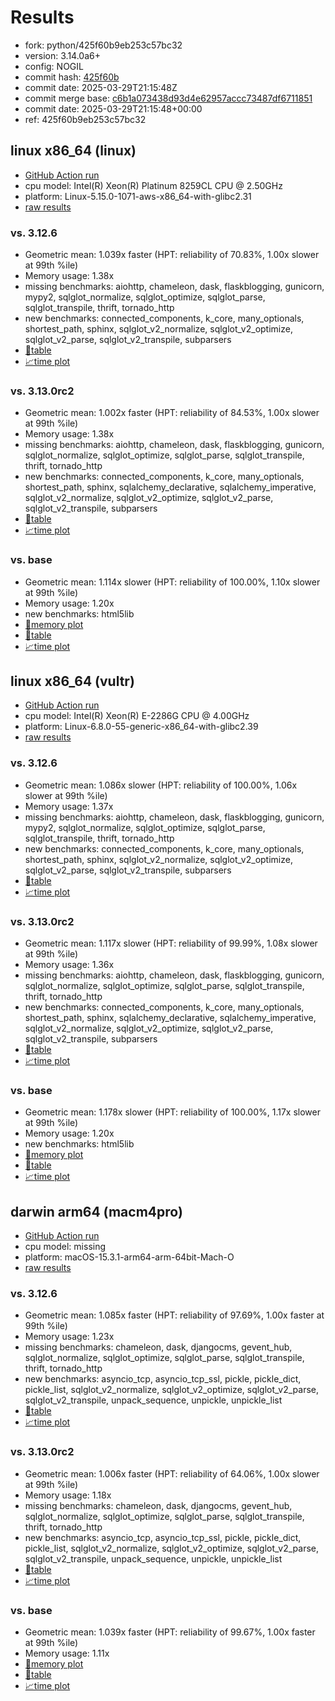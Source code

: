 # Results

- fork: python/425f60b9eb253c57bc32
- version: 3.14.0a6+
- config: NOGIL
- commit hash: [425f60b](https://github.com/python/cpython/commit/425f60b)
- commit date: 2025-03-29T21:15:48Z
- commit merge base: [c6b1a073438d93d4e62957accc73487df6711851](https://github.com/python/cpython/commit/c6b1a073438d93d4e62957accc73487df6711851)
- commit date: 2025-03-29T21:15:48+00:00
- ref: 425f60b9eb253c57bc32

## linux x86_64 (linux)

- [GitHub Action run](https://github.com/facebookexperimental/free-threading-benchmarking/actions/runs/14150698572)
- cpu model: Intel(R) Xeon(R) Platinum 8259CL CPU @ 2.50GHz
- platform: Linux-5.15.0-1071-aws-x86_64-with-glibc2.31
- [raw results](bm-20250329-linux-x86_64-python-425f60b9eb253c57bc32-3.14.0a6%2B-425f60b.json)

### vs. 3.12.6

- Geometric mean: 1.039x faster (HPT: reliability of 70.83%, 1.00x slower at 99th %ile)
- Memory usage: 1.38x
- missing benchmarks: aiohttp, chameleon, dask, flaskblogging, gunicorn, mypy2, sqlglot_normalize, sqlglot_optimize, sqlglot_parse, sqlglot_transpile, thrift, tornado_http
- new benchmarks: connected_components, k_core, many_optionals, shortest_path, sphinx, sqlglot_v2_normalize, sqlglot_v2_optimize, sqlglot_v2_parse, sqlglot_v2_transpile, subparsers
- [📄table](bm-20250329-linux-x86_64-python-425f60b9eb253c57bc32-3.14.0a6%2B-425f60b-vs-3.12.6.md)
- [📈time plot](bm-20250329-linux-x86_64-python-425f60b9eb253c57bc32-3.14.0a6%2B-425f60b-vs-3.12.6.svg)

### vs. 3.13.0rc2

- Geometric mean: 1.002x faster (HPT: reliability of 84.53%, 1.00x slower at 99th %ile)
- Memory usage: 1.38x
- missing benchmarks: aiohttp, chameleon, dask, flaskblogging, gunicorn, sqlglot_normalize, sqlglot_optimize, sqlglot_parse, sqlglot_transpile, thrift, tornado_http
- new benchmarks: connected_components, k_core, many_optionals, shortest_path, sphinx, sqlalchemy_declarative, sqlalchemy_imperative, sqlglot_v2_normalize, sqlglot_v2_optimize, sqlglot_v2_parse, sqlglot_v2_transpile, subparsers
- [📄table](bm-20250329-linux-x86_64-python-425f60b9eb253c57bc32-3.14.0a6%2B-425f60b-vs-3.13.0rc2.md)
- [📈time plot](bm-20250329-linux-x86_64-python-425f60b9eb253c57bc32-3.14.0a6%2B-425f60b-vs-3.13.0rc2.svg)

### vs. base

- Geometric mean: 1.114x slower (HPT: reliability of 100.00%, 1.10x slower at 99th %ile)
- Memory usage: 1.20x
- new benchmarks: html5lib
- [🧠memory plot](bm-20250329-linux-x86_64-python-425f60b9eb253c57bc32-3.14.0a6%2B-425f60b-vs-base-mem.svg)
- [📄table](bm-20250329-linux-x86_64-python-425f60b9eb253c57bc32-3.14.0a6%2B-425f60b-vs-base.md)
- [📈time plot](bm-20250329-linux-x86_64-python-425f60b9eb253c57bc32-3.14.0a6%2B-425f60b-vs-base.svg)

## linux x86_64 (vultr)

- [GitHub Action run](https://github.com/facebookexperimental/free-threading-benchmarking/actions/runs/14150698572)
- cpu model: Intel(R) Xeon(R) E-2286G CPU @ 4.00GHz
- platform: Linux-6.8.0-55-generic-x86_64-with-glibc2.39
- [raw results](bm-20250329-vultr-x86_64-python-425f60b9eb253c57bc32-3.14.0a6%2B-425f60b.json)

### vs. 3.12.6

- Geometric mean: 1.086x slower (HPT: reliability of 100.00%, 1.06x slower at 99th %ile)
- Memory usage: 1.37x
- missing benchmarks: aiohttp, chameleon, dask, flaskblogging, gunicorn, mypy2, sqlglot_normalize, sqlglot_optimize, sqlglot_parse, sqlglot_transpile, thrift, tornado_http
- new benchmarks: connected_components, k_core, many_optionals, shortest_path, sphinx, sqlglot_v2_normalize, sqlglot_v2_optimize, sqlglot_v2_parse, sqlglot_v2_transpile, subparsers
- [📄table](bm-20250329-vultr-x86_64-python-425f60b9eb253c57bc32-3.14.0a6%2B-425f60b-vs-3.12.6.md)
- [📈time plot](bm-20250329-vultr-x86_64-python-425f60b9eb253c57bc32-3.14.0a6%2B-425f60b-vs-3.12.6.svg)

### vs. 3.13.0rc2

- Geometric mean: 1.117x slower (HPT: reliability of 99.99%, 1.08x slower at 99th %ile)
- Memory usage: 1.36x
- missing benchmarks: aiohttp, chameleon, dask, flaskblogging, gunicorn, sqlglot_normalize, sqlglot_optimize, sqlglot_parse, sqlglot_transpile, thrift, tornado_http
- new benchmarks: connected_components, k_core, many_optionals, shortest_path, sphinx, sqlalchemy_declarative, sqlalchemy_imperative, sqlglot_v2_normalize, sqlglot_v2_optimize, sqlglot_v2_parse, sqlglot_v2_transpile, subparsers
- [📄table](bm-20250329-vultr-x86_64-python-425f60b9eb253c57bc32-3.14.0a6%2B-425f60b-vs-3.13.0rc2.md)
- [📈time plot](bm-20250329-vultr-x86_64-python-425f60b9eb253c57bc32-3.14.0a6%2B-425f60b-vs-3.13.0rc2.svg)

### vs. base

- Geometric mean: 1.178x slower (HPT: reliability of 100.00%, 1.17x slower at 99th %ile)
- Memory usage: 1.20x
- new benchmarks: html5lib
- [🧠memory plot](bm-20250329-vultr-x86_64-python-425f60b9eb253c57bc32-3.14.0a6%2B-425f60b-vs-base-mem.svg)
- [📄table](bm-20250329-vultr-x86_64-python-425f60b9eb253c57bc32-3.14.0a6%2B-425f60b-vs-base.md)
- [📈time plot](bm-20250329-vultr-x86_64-python-425f60b9eb253c57bc32-3.14.0a6%2B-425f60b-vs-base.svg)

## darwin arm64 (macm4pro)

- [GitHub Action run](https://github.com/facebookexperimental/free-threading-benchmarking/actions/runs/14150698572)
- cpu model: missing
- platform: macOS-15.3.1-arm64-arm-64bit-Mach-O
- [raw results](bm-20250329-macm4pro-arm64-python-425f60b9eb253c57bc32-3.14.0a6%2B-425f60b.json)

### vs. 3.12.6

- Geometric mean: 1.085x faster (HPT: reliability of 97.69%, 1.00x faster at 99th %ile)
- Memory usage: 1.23x
- missing benchmarks: chameleon, dask, djangocms, gevent_hub, sqlglot_normalize, sqlglot_optimize, sqlglot_parse, sqlglot_transpile, thrift, tornado_http
- new benchmarks: asyncio_tcp, asyncio_tcp_ssl, pickle, pickle_dict, pickle_list, sqlglot_v2_normalize, sqlglot_v2_optimize, sqlglot_v2_parse, sqlglot_v2_transpile, unpack_sequence, unpickle, unpickle_list
- [📄table](bm-20250329-macm4pro-arm64-python-425f60b9eb253c57bc32-3.14.0a6%2B-425f60b-vs-3.12.6.md)
- [📈time plot](bm-20250329-macm4pro-arm64-python-425f60b9eb253c57bc32-3.14.0a6%2B-425f60b-vs-3.12.6.svg)

### vs. 3.13.0rc2

- Geometric mean: 1.006x faster (HPT: reliability of 64.06%, 1.00x slower at 99th %ile)
- Memory usage: 1.18x
- missing benchmarks: chameleon, dask, djangocms, gevent_hub, sqlglot_normalize, sqlglot_optimize, sqlglot_parse, sqlglot_transpile, thrift, tornado_http
- new benchmarks: asyncio_tcp, asyncio_tcp_ssl, pickle, pickle_dict, pickle_list, sqlglot_v2_normalize, sqlglot_v2_optimize, sqlglot_v2_parse, sqlglot_v2_transpile, unpack_sequence, unpickle, unpickle_list
- [📄table](bm-20250329-macm4pro-arm64-python-425f60b9eb253c57bc32-3.14.0a6%2B-425f60b-vs-3.13.0rc2.md)
- [📈time plot](bm-20250329-macm4pro-arm64-python-425f60b9eb253c57bc32-3.14.0a6%2B-425f60b-vs-3.13.0rc2.svg)

### vs. base

- Geometric mean: 1.039x faster (HPT: reliability of 99.67%, 1.00x faster at 99th %ile)
- Memory usage: 1.11x
- [🧠memory plot](bm-20250329-macm4pro-arm64-python-425f60b9eb253c57bc32-3.14.0a6%2B-425f60b-vs-base-mem.svg)
- [📄table](bm-20250329-macm4pro-arm64-python-425f60b9eb253c57bc32-3.14.0a6%2B-425f60b-vs-base.md)
- [📈time plot](bm-20250329-macm4pro-arm64-python-425f60b9eb253c57bc32-3.14.0a6%2B-425f60b-vs-base.svg)

